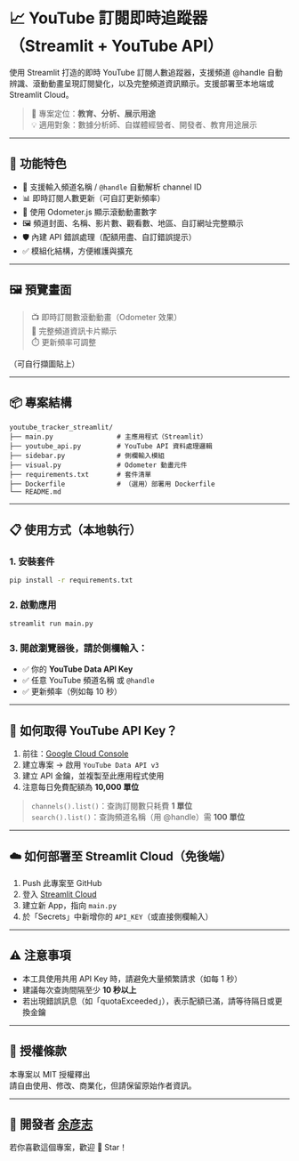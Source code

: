 
# 📈 YouTube 訂閱即時追蹤器（Streamlit + YouTube API）

使用 Streamlit 打造的即時 YouTube 訂閱人數追蹤器，支援頻道 @handle 自動辨識、滾動動畫呈現訂閱變化，以及完整頻道資訊顯示。支援部署至本地端或 Streamlit Cloud。

> 📌 專案定位：**教育、分析、展示用途**  
> 💡 適用對象：數據分析師、自媒體經營者、開發者、教育用途展示

---

## 🚀 功能特色

- 🎯 支援輸入頻道名稱 / `@handle` 自動解析 channel ID
- 📊 即時訂閱人數更新（可自訂更新頻率）
- 🔢 使用 Odometer.js 顯示滾動動畫數字
- 🖼️ 頻道封面、名稱、影片數、觀看數、地區、自訂網址完整顯示
- 🛡️ 內建 API 錯誤處理（配額用盡、自訂錯誤提示）
- ✅ 模組化結構，方便維護與擴充

---

## 🖼️ 預覽畫面

> 📺 即時訂閱數滾動動畫（Odometer 效果）  
> 🧾 完整頻道資訊卡片顯示  
> ⏱️ 更新頻率可調整

（可自行擷圖貼上）

---

## 📦 專案結構

```
youtube_tracker_streamlit/
├── main.py                # 主應用程式（Streamlit）
├── youtube_api.py         # YouTube API 資料處理邏輯
├── sidebar.py             # 側欄輸入模組
├── visual.py              # Odometer 動畫元件
├── requirements.txt       # 套件清單
├── Dockerfile             # （選用）部署用 Dockerfile
└── README.md
```

---

## 📋 使用方式（本地執行）

### 1. 安裝套件

```bash
pip install -r requirements.txt
```

### 2. 啟動應用

```bash
streamlit run main.py
```

### 3. 開啟瀏覽器後，請於側欄輸入：

- ✅ 你的 **YouTube Data API Key**
- ✅ 任意 YouTube 頻道名稱 或 `@handle`
- ✅ 更新頻率（例如每 10 秒）

---

## 🔐 如何取得 YouTube API Key？

1. 前往：[Google Cloud Console](https://console.cloud.google.com/)
2. 建立專案 → 啟用 `YouTube Data API v3`
3. 建立 API 金鑰，並複製至此應用程式使用
4. 注意每日免費配額為 **10,000 單位**

> `channels().list()`：查詢訂閱數只耗費 **1 單位**  
> `search().list()`：查詢頻道名稱（用 @handle）需 **100 單位**

---

## ☁️ 如何部署至 Streamlit Cloud（免後端）

1. Push 此專案至 GitHub
2. 登入 [Streamlit Cloud](https://streamlit.io/cloud)
3. 建立新 App，指向 `main.py`
4. 於「Secrets」中新增你的 `API_KEY`（或直接側欄輸入）

---

## ⚠️ 注意事項

- 本工具使用共用 API Key 時，請避免大量頻繁請求（如每 1 秒）
- 建議每次查詢間隔至少 **10 秒以上**
- 若出現錯誤訊息（如「quotaExceeded」），表示配額已滿，請等待隔日或更換金鑰

---

## 📄 授權條款

本專案以 MIT 授權釋出  
請自由使用、修改、商業化，但請保留原始作者資訊。

---

## 🙌 開發者 [余彦志](https://github.com/dayuian)  
若你喜歡這個專案，歡迎 🌟 Star！
